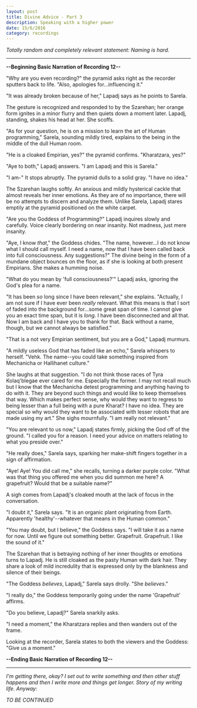 ```yaml
---
layout: post
title: Divine Advice - Part 3
description: Speaking with a higher power
date: 15/6/2016
category: recordings
---
```


*Totally random and completely relevant statement: Naming is hard.*

---

**--Beginning Basic Narration of Recording 12--**

"Why are you even recording?" the pyramid asks right as the recorder sputters back to life. "Also, apologies for...influencing it."

"It was already broken because of her," Lapadj says as he points to Sarela.

The gesture is recognized and responded to by the Szarehan; her orange form ignites in a minor flurry and then quiets down a moment later. Lapadj, standing, shakes his head at her. She scoffs.

"As for your question, he is on a mission to learn the art of Human programming," Sarela, sounding mildly tired, explains to the being in the middle of the dull Human room.

"He is a cloaked Empirian, yes?" the pyramid confirms. "Kharatzara, yes?"

"Aye to both," Lapadj answers. "I am Lapadj and this is Sarela."

"I am-" It stops abruptly. The pyramid dulls to a solid gray. "I have no idea."

The Szarehan laughs softly. An anxious and mildly hysterical cackle that almost reveals her inner emotions. As they are of no importance, there will be no attempts to discern and analyze them. Unlike Sarela, Lapadj stares emptily at the pyramid positioned on the white carpet.

"Are you the Goddess of Programming?" Lapadj inquires slowly and carefully. Voice clearly bordering on near insanity. Not madness, just mere insanity.

"Aye, I know *that*," the Goddess chides. "The name, however...I do not know what I should call myself. I need a name, now that I have been called back into full consciousness. Any suggestions?" The divine being in the form of a mundane object bounces on the floor, as if she is looking at both present Empirians. She makes a humming noise.

"What do you mean by 'full consciousness?'" Lapadj asks, ignoring the God's plea for a name.

"It has been *so* long since I have been relevant," she explains. "Actually, I am not sure if I have ever been *really* relevant. What this means is that I sort of faded into the background for...some great span of time. I cannot give you an exact time span, but it is *long*. I have been disconnected and all that. Now I am back and I have you to thank for that. Back without a name, though, but we cannot always be satisfied."

"That is a not very Empirian sentiment, but you are a God," Lapadj murmurs.

"A mildly useless God that has faded like an echo," Sarela whispers to herself. "Vehk. The name--you could take something inspired from Mechanicha or Hallihanet culture."

She laughs at that suggestion. "I do not think those races of Tyra Kolaq'blegae ever cared for me. Especially the former. I may not recall much but I know that the Mechanicha detest programming and anything having to do with it. They are beyond such things and would like to keep themselves that way. Which makes perfect sense, why would they want to regress to being lesser than a full being with a pure Kharat? I have no idea. They are special so why would they want to be associated with lesser robots that are made using my art." She sighs mournfully. "I am really not relevant."

"You are relevant to us now," Lapadj states firmly, picking the God off of the ground. "I called you for a reason. I need your advice on matters relating to what you preside over."

"He really does," Sarela says, sparking her make-shift fingers together in a sign of affirmation.

"Aye! Aye! You did call me," she recalls, turning a darker purple color. "What was that thing you offered me when you did summon me here? A grapefruit? Would that be a suitable name?"

A sigh comes from Lapadj's cloaked mouth at the lack of focus in the conversation.

"I doubt it," Sarela says. "It is an organic plant originating from Earth. Apparently 'healthy'--whatever that means in the Human common."

"You may doubt, but I believe," the Goddess says. "I will take it as a name for now. Until we figure out something better. Grapefruit. Grapefruit. I like the sound of it."

The Szarehan that is betraying nothing of her inner thoughts or emotions turns to Lapadj. He is still cloaked as the pasty Human with dark hair. They share a look of mild incredulity that is expressed only by the blankness and silence of their beings.

"The Goddess *believes*, Lapadj," Sarela says drolly. "She *believes*."

"I really do," the Goddess temporarily going under the name 'Grapefruit' affirms.

"Do you believe, Lapadj?" Sarela snarkily asks.

"I need a moment," the Kharatzara replies and then wanders out of the frame.

Looking at the recorder, Sarela states to both the viewers and the Goddess: "Give us a moment."

**--Ending Basic Narration of Recording 12--**

---

*I'm getting there, okay? I set out to write something and then other stuff happens and then I write more and things get longer. Story of my writing life. Anyway:*

*TO BE CONTINUED*
